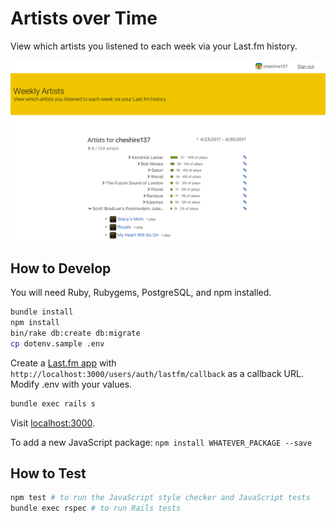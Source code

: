 # Artists over Time

View which artists you listened to each week via your Last.fm
history.

![Screenshot](https://raw.githubusercontent.com/cheshire137/artists-over-time/master/screenshot.png)

## How to Develop

You will need Ruby, Rubygems, PostgreSQL, and npm installed.

```bash
bundle install
npm install
bin/rake db:create db:migrate
cp dotenv.sample .env
```

Create a [Last.fm app](http://www.last.fm/api/account/create) with
`http://localhost:3000/users/auth/lastfm/callback` as a callback
URL. Modify .env with your values.

```bash
bundle exec rails s
```

Visit [localhost:3000](http://localhost:3000).

To add a new JavaScript package: `npm install WHATEVER_PACKAGE --save`

## How to Test

```bash
npm test # to run the JavaScript style checker and JavaScript tests
bundle exec rspec # to run Rails tests
```

